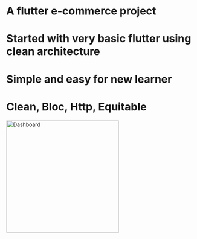 # A flutter e-commerce project
# Started with very basic flutter using clean architecture
# Simple and easy for new learner
# Clean, Bloc, Http, Equitable

<img width="298" alt="Dashboard" src="https://github.com/user-attachments/assets/ae5f50a2-9d20-4ddd-8379-254e7c44002c" />
